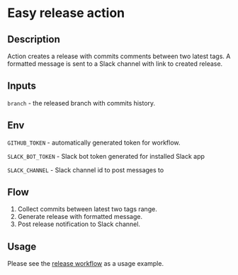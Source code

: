 # Easy release action

## Description

Action creates a release with commits comments between two latest tags. A formatted message is 
sent to a Slack channel with link to created release.

## Inputs
`branch` - the released branch with commits history.

## Env
`GITHUB_TOKEN` - automatically generated token for workflow.

`SLACK_BOT_TOKEN` - Slack bot token generated for installed Slack app

`SLACK_CHANNEL` - Slack channel id to post messages to

## Flow
1. Collect commits between latest two tags range.
2. Generate release with formatted message.
3. Post release notification to Slack channel.

## Usage
Please see the [release workflow](.github/workflows/release.yml) as a usage example.
